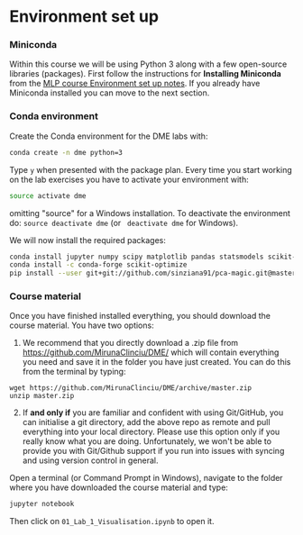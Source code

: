 # Environment set up

### Miniconda ###

Within this course we will be using Python 3 along with a few open-source libraries (packages). First follow the instructions for **Installing Miniconda** from the [MLP course Environment set up 
notes](https://github.com/CSTR-Edinburgh/mlpractical/blob/mlp2018-9/lab1/notes/environment-set-up.md). If you already have Miniconda installed you can move to the next section.

### Conda environment ###

Create the Conda environment for the DME labs with:

```bash
conda create -n dme python=3
```

Type `y` when presented with the package plan. Every time you start working on the lab exercises you have to activate your environment with:

```bash
source activate dme
```

omitting "source" for a Windows installation. To deactivate the environment do: `source deactivate dme` (or ` deactivate dme` for Windows).

We will now install the required packages:

```bash
conda install jupyter numpy scipy matplotlib pandas statsmodels scikit-learn seaborn
conda install -c conda-forge scikit-optimize
pip install --user git+git://github.com/sinziana91/pca-magic.git@master
```


### Course material ###

Once you have finished installed everything, you should download the course material. You have two options:
  1. We recommend that you directly download a .zip file from https://github.com/MirunaClinciu/DME/ which will contain everything you need and save it in the folder you have just created. You can do this from the terminal by typing:
  
    wget https://github.com/MirunaClinciu/DME/archive/master.zip
    unzip master.zip
    
  2. If **and only if** you are familiar and confident with using Git/GitHub, you can initialise a git directory, add the above repo as remote and pull everything into your local directory. Please use this option only if you really know what you are doing. Unfortunately, we won't be able to provide you with Git/Github support if you run into issues with syncing and using version control in general.

Open a terminal (or Command Prompt in Windows), navigate to the folder where you have downloaded the course material and type:

  ```bash
  jupyter notebook
  ```

Then click on `01_Lab_1_Visualisation.ipynb` to open it.

